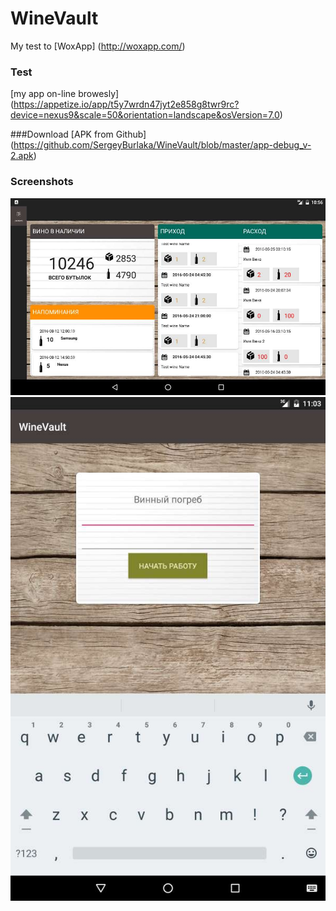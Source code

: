 # WineVault
My test to [WoxApp] (http://woxapp.com/)

### Test  
[my app on-line browesly] (https://appetize.io/app/t5y7wrdn47jyt2e858g8twr9rc?device=nexus9&scale=50&orientation=landscape&osVersion=7.0) 

###Download
[APK from Github] (https://github.com/SergeyBurlaka/WineVault/blob/master/app-debug_v-2.apk)  

### Screenshots
<img src="https://github.com/SergeyBurlaka/WineVault/blob/master/img/onTablet.jpg" >

<img src="https://github.com/SergeyBurlaka/WineVault/blob/master/img/onTabletEnter.jpg" >
